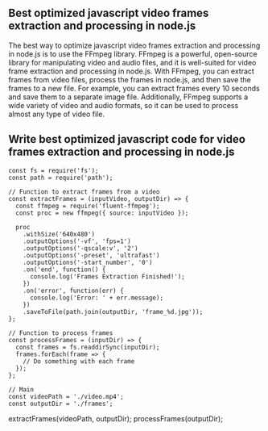 ## Best optimized javascript video frames extraction and processing in node.js

The best way to optimize javascript video frames extraction and processing in node.js is to use the FFmpeg library. 
FFmpeg is a powerful, open-source library for manipulating video and audio files, and it is well-suited for video frame extraction and processing in node.js. 
With FFmpeg, you can extract frames from video files, process the frames in node.js, and then save the frames to a new file. 
For example, you can extract frames every 10 seconds and save them to a separate image file. 
Additionally, FFmpeg supports a wide variety of video and audio formats, so it can be used to process almost any type of video file.

## Write best optimized javascript code for video frames extraction and processing in node.js
```
const fs = require('fs');
const path = require('path');

// Function to extract frames from a video
const extractFrames = (inputVideo, outputDir) => {
  const ffmpeg = require('fluent-ffmpeg');
  const proc = new ffmpeg({ source: inputVideo });

  proc
    .withSize('640x480')
    .outputOptions('-vf', 'fps=1')
    .outputOptions('-qscale:v', '2')
    .outputOptions('-preset', 'ultrafast')
    .outputOptions('-start_number', '0')
    .on('end', function() {
      console.log('Frames Extraction Finished!');
    })
    .on('error', function(err) {
      console.log('Error: ' + err.message);
    })
    .saveToFile(path.join(outputDir, 'frame_%d.jpg'));
};

// Function to process frames
const processFrames = (inputDir) => {
  const frames = fs.readdirSync(inputDir);
  frames.forEach(frame => {
    // Do something with each frame
  });
};

// Main
const videoPath = './video.mp4';
const outputDir = './frames';
```

extractFrames(videoPath, outputDir);
processFrames(outputDir);

